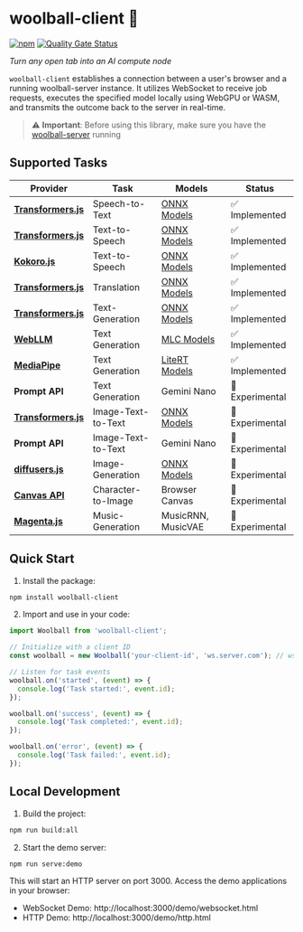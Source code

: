 # woolball-client 🧶  
[![npm](https://img.shields.io/npm/v/woolball-client?color=crimson&logo=npm)](https://www.npmjs.com/package/woolball-client)
[![Quality Gate Status](https://sonarcloud.io/api/project_badges/measure?project=woolball-xyz_browser-node&metric=alert_status)](https://sonarcloud.io/summary/new_code?id=woolball-xyz_browser-node)

*Turn any open tab into an AI compute node*

`woolball-client` establishes a connection between a user's browser and a running woolball-server instance. It utilizes WebSocket to receive job requests, executes the specified model locally using WebGPU or WASM, and transmits the outcome back to the server in real-time.


> ⚠️ **Important**: Before using this library, make sure you have the [woolball-server](https://github.com/woolball-xyz/woolball-server) running


## Supported Tasks

| Provider | Task | Models | Status |
|----------|------|--------|--------|
| **[Transformers.js](https://github.com/huggingface/transformers.js)** | Speech-to-Text | [ONNX Models](https://huggingface.co/models?pipeline_tag=automatic-speech-recognition&library=transformers.js&sort=trending) | ✅ Implemented |
| **[Transformers.js](https://github.com/huggingface/transformers.js)** | Text-to-Speech | [ONNX Models](https://huggingface.co/models?pipeline_tag=text-to-speech&library=transformers.js&sort=trending&search=mms) | ✅ Implemented |
| **[Kokoro.js](https://github.com/hexgrad/kokoro)** | Text-to-Speech | [ONNX Models](https://huggingface.co/onnx-community/Kokoro-82M-v1.0-ONNX) | ✅ Implemented |
| **[Transformers.js](https://github.com/huggingface/transformers.js)** | Translation | [ONNX Models](https://huggingface.co/models?pipeline_tag=translation&library=transformers.js&sort=trending) | ✅ Implemented |
| **[Transformers.js](https://github.com/huggingface/transformers.js)** | Text-Generation | [ONNX Models](https://huggingface.co/models?pipeline_tag=text-generation&library=transformers.js&sort=trending) | ✅ Implemented |
| **[WebLLM](https://github.com/mlc-ai/web-llm)** | Text Generation | [MLC Models](https://mlc.ai/models) | ✅ Implemented |
| **[MediaPipe](https://ai.google.dev/edge/mediapipe/solutions/guide)** | Text Generation | [LiteRT Models](https://ai.google.dev/edge/mediapipe/solutions/genai/llm_inference#models) | ✅ Implemented |
| **Prompt API** | Text Generation | Gemini Nano | 🧪 Experimental |
| **[Transformers.js](https://github.com/huggingface/transformers.js)** | Image-Text-to-Text | [ONNX Models](https://huggingface.co/models?pipeline_tag=image-text-to-text&library=transformers.js&sort=trending) | 🧪 Experimental |
| **Prompt API** | Image-Text-to-Text | Gemini Nano | 🧪 Experimental |
| **[diffusers.js](https://github.com/dakenf/diffusers.js)** | Image-Generation | [ONNX Models](https://huggingface.co/models?pipeline_tag=image-generation&library=transformers.js&sort=trending) | 🧪 Experimental |
| **[Canvas API](https://developer.mozilla.org/en-US/docs/Web/API/Canvas_API)** | Character-to-Image | Browser Canvas | 🧪 Experimental |
| **[Magenta.js](https://github.com/magenta/magenta-js/tree/master/music)** | Music-Generation | MusicRNN, MusicVAE | 🧪 Experimental |


## Quick Start

1. Install the package:
```bash
npm install woolball-client
```

2. Import and use in your code:
```typescript
import Woolball from 'woolball-client';

// Initialize with a client ID
const woolball = new Woolball('your-client-id', 'ws.server.com'); // ws://localhost:9003 by default

// Listen for task events
woolball.on('started', (event) => {
  console.log('Task started:', event.id);
});

woolball.on('success', (event) => {
  console.log('Task completed:', event.id);
});

woolball.on('error', (event) => {
  console.log('Task failed:', event.id);
});
```

## Local Development

1. Build the project:
```bash
npm run build:all
```

2. Start the demo server:
```bash
npm run serve:demo
```

This will start an HTTP server on port 3000. Access the demo applications in your browser:

- WebSocket Demo: http://localhost:3000/demo/websocket.html
- HTTP Demo: http://localhost:3000/demo/http.html



